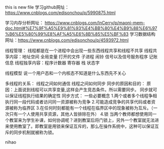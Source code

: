 this is new file
学习github网址： https://www.cnblogs.com/edisonchou/p/5990875.html

学习内存分析网址： https://www.cnblogs.com/InCerry/p/maoni-mem-doc.html#%E7%9F%A5%E9%81%93%E4%BB%80%E4%B9%88%E6%97%B6%E5%80%99%E8%AF%A5%E6%8B%85%E5%BF%83
学习数据结构网址：https://www.cnblogs.com/edisonchou/p/4593972.html

线程管理：
线程都是在一个进程中会出现一些东西线程共享和线程不共享
线程共享内容：地址空间 全局变量 打开的文件 子进程 闹铃 信号以及信号服务程序 记账信息
线程独享内容：程序计数器 寄存器 栈 状态字


线程模型
说一个用户态和一个内核态不知道是什么东西先不关心

多线程的关系：
线程之间如何通信
线程之间如何同步
同步的原因和目的：
原因：上面说到线程可以共享变量,这样会产生竞态条件。所以需要同步。
同步就可以保证线程执行结果的确定性
同步方式：
一些必要概念
1.两个或者多个线程争相执行同一段代码或者访问同一资源被称为竞争
2.可能造成竞争的共享代码或者资源被称为临界区
3.在任何时刻都能有一个线程在临界区中的现象被称为互斥。（一次只有一个人使用共享资源，其他人皆排除在外）
4.锁
当两个教师都想使用同一个教室来为学生补课，如何协调呢？进到教室后将门锁上，另外一个教室就无法进来使用教室了。即教室是用锁来保证互斥的，那么在操作系统中，这种可以保证互斥的同步机制就被称为锁。


nihao
